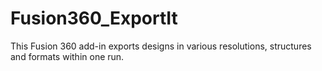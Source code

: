 # Fusion360_ExportIt
This Fusion 360 add-in exports designs in various resolutions, structures and formats within one run.
